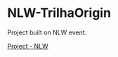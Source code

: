 # NLW-TrilhaOrigin
Project built on NLW event.

[Project - NLW](https://aynenatal.github.io/NLW-TrilhaOrigin/)
